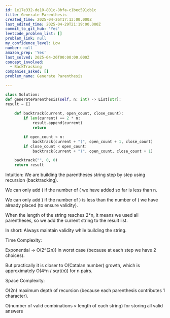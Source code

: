 ```yaml
---
id: 1e17e332-de10-801c-8bfa-c1bec591cb1c
title: Generate Parenthesis
created_time: 2025-04-26T17:13:00.000Z
last_edited_time: 2025-04-29T21:19:00.000Z
commit_to_git_hub: 'Yes'
leetcode_problem_list: []
problem_link: null
my_confidence_level: Low
number: null
amazon_prep: 'Yes'
last_solved: 2025-04-26T00:00:00.000Z
concept_involved:
  - BackTracking
companies_asked: []
problem_name: Generate Parenthesis

---
```


```python
class Solution:
def generateParenthesis(self, n: int) -> List[str]:
result = []
    
    def backtrack(current, open_count, close_count):
        if len(current) == 2 * n:
            result.append(current)
            return

        if open_count < n:
            backtrack(current + "(", open_count + 1, close_count)
        if close_count < open_count:
            backtrack(current + ")", open_count, close_count + 1)

    backtrack("", 0, 0)
    return result

```

Intuition:
We are building the parentheses string step by step using recursion (backtracking).

We can only add ( if the number of ( we have added so far is less than n.

We can only add ) if the number of ) is less than the number of ( we have already placed (to ensure validity).

When the length of the string reaches 2\*n, it means we used all parentheses, so we add the current string to the result list.

In short: Always maintain validity while building the string.

Time Complexity:

Exponential → O(2^(2n)) in worst case (because at each step we have 2 choices).

But practically it is closer to O(Catalan number) growth, which is approximately O(4^n / sqrt(n)) for n pairs.

Space Complexity:

O(2n) maximum depth of recursion (because each parenthesis contributes 1 character).

O(number of valid combinations × length of each string) for storing all valid answers
